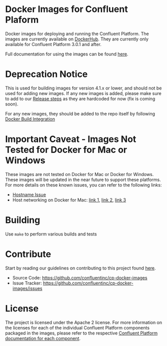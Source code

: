 Docker Images for Confluent Plaform
===

Docker images for deploying and running the Confluent Platform.  The images are currently available on [DockerHub](https://hub.docker.com/u/confluentinc/).  They are currently only available for Confluent Platform 3.0.1 and after.

Full documentation for using the images can be found [here](http://docs.confluent.io/current/cp-docker-images/docs/intro.html).

# Deprecation Notice

This is used for building images for version 4.1.x or lower, and should not be used for adding new images. If any new
images is added, please make sure to add to our [Release steps](https://confluentinc.atlassian.net/wiki/x/ywE6Cg) as
they are hardcoded for now (fix is coming soon).

For any new images, they should be added to the repo itself by following [Docker Build Integration](https://confluentinc.atlassian.net/wiki/x/PIDaC)

# Important Caveat - Images Not Tested for Docker for Mac or Windows
	
These images are not tested on Docker for Mac or Docker for Windows. These images will be updated in the near future to support these platforms. For more details on these known issues, you can refer to the following links:

* [Hostname Issue](https://forums.docker.com/t/docker-for-mac-does-not-add-docker-hostname-to-etc-hosts/8620/4)
* Host networking on Docker for Mac: [link 1](https://forums.docker.com/t/should-docker-run-net-host-work/14215), [link 2](https://forums.docker.com/t/net-host-does-not-work/17378/7), [link 3](https://forums.docker.com/t/explain-networking-known-limitations-explain-host/15205/4)

# Building
Use `make` to perform various builds and tests

# Contribute

Start by reading our guidelines on contributing to this project found [here](http://docs.confluent.io/current/cp-docker-images/docs/contributing.html).

- Source Code: https://github.com/confluentinc/cp-docker-images
- Issue Tracker: https://github.com/confluentinc/cp-docker-images/issues


# License

The project is licensed under the Apache 2 license. For more information on the licenses for each of the individual Confluent Platform components packaged in the images, please refer to the respective [Confluent Platform documentation for each component](http://docs.confluent.io/current/platform.html).  

